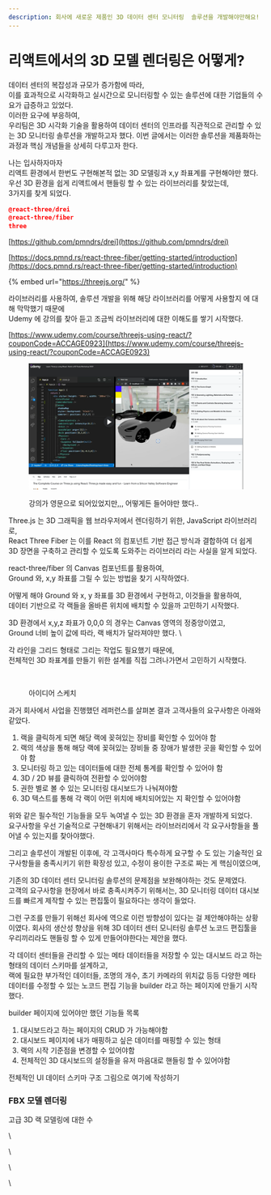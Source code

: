 ```yaml
---
description: 회사에 새로운 제품인 3D 데이터 센터 모니터링  솔루션을 개발해야만해요!
---
```


# 리액트에서의 3D 모델 렌더링은 어떻게?

데이터 센터의 복잡성과 규모가 증가함에 따라, \
이를 효과적으로 시각화하고 실시간으로 모니터링할 수 있는 솔루션에 대한 기업들의 수요가 급증하고 있었다.  \
이러한 요구에 부응하여, \
우리팀은 3D 시각화 기술을 활용하여 데이터 센터의 인프라를 직관적으로 관리할 수 있는 3D 모니터링 솔루션을 개발하고자 했다. 이번 글에서는 이러한 솔루션을 제품화하는 과정과 핵심 개념들을 상세히 다루고자 한다.

나는 입사하자마자\
리액트 환경에서 한번도 구현해본적 없는 3D 모델링과 x,y 좌표계를 구현해야만 했다.\
우선 3D 환경을 쉽게 리액트에서 핸들링 할 수 있는 라이브러리를 찾았는데, \
3가지를 찾게 되었다.

```json
@react-three/drei
@react-three/fiber
three
```

[https://github.com/pmndrs/drei](https://github.com/pmndrs/drei)

[https://docs.pmnd.rs/react-three-fiber/getting-started/introduction](https://docs.pmnd.rs/react-three-fiber/getting-started/introduction)

{% embed url="https://threejs.org/" %}

라이브러리를 사용하여, 솔루션 개발을 위해 해당 라이브러리를 어떻게 사용할지 에 대해 막막했기 때문에 \
Udemy 에 강의를 찾아 듣고 조금씩 라이브러리에 대한 이해도를 쌓기 시작했다.

[https://www.udemy.com/course/threejs-using-react/?couponCode=ACCAGE0923](https://www.udemy.com/course/threejs-using-react/?couponCode=ACCAGE0923)

<figure><img src="../.gitbook/assets/image (3).png" alt=""><figcaption><p>강의가 영문으로 되어있었지만,,, 어떻게든 들어야만 했다..</p></figcaption></figure>

Three.js 는 3D 그래픽을 웹 브라우저에서 렌더링하기 위한,  JavaScript 라이브러리로, \
React Three Fiber 는 이를 React 의 컴포넌트 기반 접근 방식과 결합하여 더 쉽게 3D 장면을 구축하고 관리할 수 있도록 도와주는 라이브러리 라는 사실을 알게 되었다.



react-three/fiber 의 Canvas 컴포넌트를 활용하여, \
Ground 와, x,y 좌표를 그릴 수 있는 방법을 찾기 시작하였다.



어떻게 해야 Ground 와 x, y 좌표를 3D 환경에서 구현하고, 이것들을 활용하여, \
데이터 기반으로 각 랙들을 올바른 위치에 배치할 수 있을까 고민하기 시작했다.



3D 환경에서 x,y,z 좌표가 0,0,0 의 경우는 Canvas 영역의 정중앙이였고, \
Ground 너비 높이 값에 따라, 랙 배치가 달라져야만 했다. \


각 라인을 그리드 형태로 그리는 작업도 필요했기 때문에, \
전체적인  3D 좌표계를 만들기 위한 설계를 직접 그려나가면서 고민하기 시작했다.



<figure><img src="../.gitbook/assets/기술 블로그-3 (1).jpg" alt=""><figcaption><p>아이디어 스케치</p></figcaption></figure>

과거 회사에서 사업을 진행했던 레퍼런스를 살펴본 결과 고객사들의 요구사항은 아래와 같았다.&#x20;



1. 랙을 클릭하게 되면 해당 랙에 꽂혀있는 장비를 확인할 수 있어야 함
2. 랙의 색상을 통해 해당 랙에 꽂혀있는 장비들 중 장애가 발생한 곳을 확인할 수 있어야 함
3. 모니터링 하고 있는 데이터들에 대한 전체 통계를 확인할 수 있어야 함
4. 3D /  2D 뷰를 클릭하여 전환할 수 있어야함
5. 권한 별로 볼 수 있는 모니터링 대시보드가 나눠져야함
6. 3D 텍스트를 통해 각 랙이 어떤 위치에 배치되어있는 지 확인할 수 있어야함



위와 같은 필수적인 기능들을 모두 녹여낼 수 있는 3D 환경을 혼자 개발하게 되었다.\
요구사항을 우선 기술적으로 구현해내기 위해서는 라이브러리에서 각 요구사항들을 풀어낼 수 있는지를 찾아야했다.



그리고 솔루션이 개발된 이후에, 각 고객사마다 특수하게 요구할 수 도 있는 기술적인 요구사항들을 충족시키기 위한 확장성 있고, 수정이 용이한 구조로 짜는 게 핵심이였으며,&#x20;



기존의 3D 데이터 센터 모니터링 솔루션의 문제점을 보완해야하는 것도 문제였다.\
고객의 요구사항을 현장에서 바로 충족시켜주기 위해서는, 3D 모니터링 데이터 대시보드를 빠르게 제작할 수 있는 편집툴이 필요하다는 생각이 들었다.&#x20;



그런 구조를 만들기 위해선 회사에 역으로 이런 방향성이 있다는 걸 제안해야하는 상황이였다. 회사의 생산성 향상을 위해 3D 데이터 센터 모니터링 솔루션 노코드 편집툴을 우리끼리라도 핸들링 할 수 있게 만들어야한다는 제안을 했다.



각 데이터 센터들을 관리할 수 있는 메타 데이터들을 저장할 수 있는 대시보드 라고 하는 형태의 데이터 스키마를 설계하고,\
랙에 필요한 부가적인 데이터들, 조명의 개수, 초기 카메라의 위치값 등등 다양한 메타 데이터를 수정할 수 있는 노코드 편집 기능을 builder 라고 하는 페이지에 만들기 시작했다.&#x20;



builder 페이지에 있어야만 했던 기능들 목록



1. 대시보드라고 하는 페이지의 CRUD 가 가능해야함
2. 대시보드 페이지에 내가 매핑하고 싶은 데이터를 매핑할 수 있는 형태
3. 랙의 시작 기준점을 변경할 수 있어야함
4. 전체적인 3D 대시보드의 설정들을 유저 마음대로 핸들링 할 수 있어야함



전체적인 UI 데이터 스키마 구조 그림으로 여기에 작성하기













### FBX 모델 렌더링

고급 3D 랙 모델링에 대한 수



\


\


\














\
